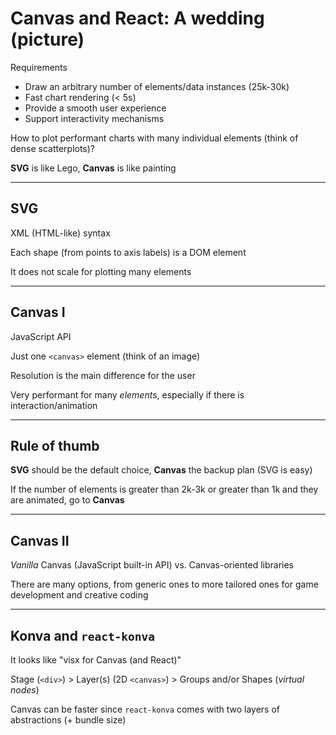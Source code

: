 # Canvas and React: A wedding (picture)

Requirements

- Draw an arbitrary number of elements/data instances (25k-30k)
- Fast chart rendering (< 5s)
- Provide a smooth user experience
- Support interactivity mechanisms

How to plot performant charts with many individual elements (think of dense scatterplots)?

**SVG** is like Lego, **Canvas** is like painting

---

## SVG

XML (HTML-like) syntax

Each shape (from points to axis labels) is a DOM element

It does not scale for plotting many elements

---

## Canvas I

JavaScript API

Just one `<canvas>` element (think of an image)

Resolution is the main difference for the user

Very performant for many _elements_, especially if there is interaction/animation

---

## Rule of thumb

**SVG** should be the default choice, **Canvas** the backup plan (SVG is easy)

If the number of elements is greater than 2k-3k or greater than 1k and they are animated, go to **Canvas**

---

## Canvas II

_Vanilla_ Canvas (JavaScript built-in API) vs. Canvas-oriented libraries

There are many options, from generic ones to more tailored ones for game development and creative coding

---

## Konva and `react-konva`

It looks like "visx for Canvas (and React)"

Stage (`<div>`) > Layer(s) (2D `<canvas>`) > Groups and/or Shapes (_virtual nodes_)

Canvas can be faster since `react-konva` comes with two layers of abstractions (+ bundle size)
